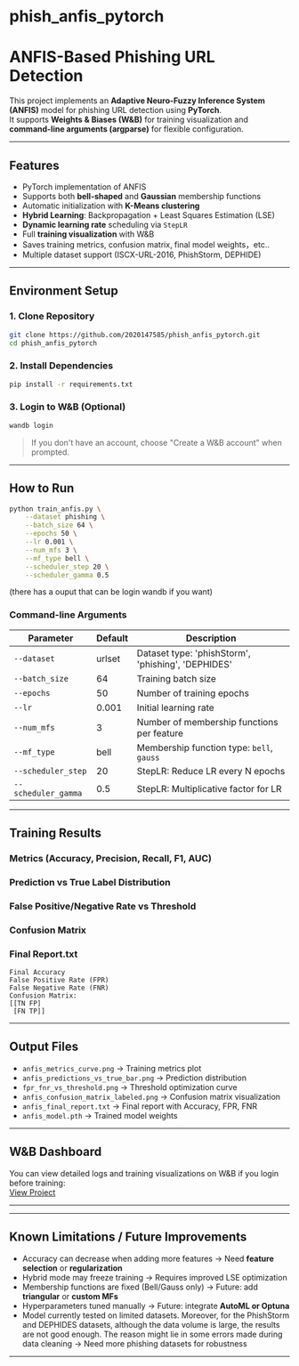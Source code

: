 # phish_anfis_pytorch
# ANFIS-Based Phishing URL Detection

This project implements an **Adaptive Neuro-Fuzzy Inference System (ANFIS)** model for phishing URL detection using **PyTorch**.  
It supports **Weights & Biases (W&B)** for training visualization and **command-line arguments (argparse)** for flexible configuration.

---

##  Features
-  PyTorch implementation of ANFIS  
-  Supports both **bell-shaped** and **Gaussian** membership functions  
-  Automatic initialization with **K-Means clustering**  
-  **Hybrid Learning**: Backpropagation + Least Squares Estimation (LSE)  
-  **Dynamic learning rate** scheduling via `StepLR`  
-  Full **training visualization** with W&B  
-  Saves training metrics, confusion matrix, final model weights，etc..  
-  Multiple dataset support (ISCX-URL-2016, PhishStorm, DEPHIDE)

---

## Environment Setup

### 1. Clone Repository
```bash
git clone https://github.com/2020147585/phish_anfis_pytorch.git
cd phish_anfis_pytorch
```

### 2. Install Dependencies
```bash
pip install -r requirements.txt
```

### 3. Login to W&B (Optional)
```bash
wandb login
```
> If you don't have an account, choose "Create a W&B account" when prompted.

---

## How to Run

```bash
python train_anfis.py \
    --dataset phishing \
    --batch_size 64 \
    --epochs 50 \
    --lr 0.001 \
    --num_mfs 3 \
    --mf_type bell \
    --scheduler_step 20 \
    --scheduler_gamma 0.5
```
(there has a ouput that can be login wandb if you want)
### Command-line Arguments
| Parameter         | Default | Description |
|-------------------|---------|-------------|
| `--dataset`        | urlset  | Dataset type: 'phishStorm', 'phishing', 'DEPHIDES' |
| `--batch_size`     | 64      | Training batch size |
| `--epochs`         | 50      | Number of training epochs |
| `--lr`             | 0.001   | Initial learning rate |
| `--num_mfs`        | 3       | Number of membership functions per feature |
| `--mf_type`        | bell    | Membership function type: `bell`, `gauss` |
| `--scheduler_step` | 20      | StepLR: Reduce LR every N epochs |
| `--scheduler_gamma`| 0.5     | StepLR: Multiplicative factor for LR |

---

##  Training Results

###  Metrics (Accuracy, Precision, Recall, F1, AUC)

###  Prediction vs True Label Distribution


###  False Positive/Negative Rate vs Threshold

###  Confusion Matrix

###  Final Report.txt

```
Final Accuracy
False Positive Rate (FPR)
False Negative Rate (FNR)
Confusion Matrix:
[[TN FP]
 [FN TP]]
```

---

## Output Files
- `anfis_metrics_curve.png` → Training metrics plot  
- `anfis_predictions_vs_true_bar.png` → Prediction distribution  
- `fpr_fnr_vs_threshold.png` → Threshold optimization curve  
- `anfis_confusion_matrix_labeled.png` → Confusion matrix visualization  
- `anfis_final_report.txt` → Final report with Accuracy, FPR, FNR  
- `anfis_model.pth` → Trained model weights  

---

##  W&B Dashboard
You can view detailed logs and training visualizations on W&B if you login before training:  
[View Project](https://wandb.ai/YOUR_USERNAME/anfis-phishing)

---

 

---

##  Known Limitations / Future Improvements
-  Accuracy can decrease when adding more features → Need **feature selection** or **regularization**  
-  Hybrid mode may freeze training → Requires improved LSE optimization  
-  Membership functions are fixed (Bell/Gauss only) → Future: add **triangular** or **custom MFs**  
-  Hyperparameters tuned manually → Future: integrate **AutoML or Optuna**  
-  Model currently tested on limited datasets. Moreover, for the PhishStorm and DEPHIDES datasets, although the data volume is large, the results are not good enough. The reason might lie in some errors made during data cleaning → Need more phishing datasets for robustness  

---


